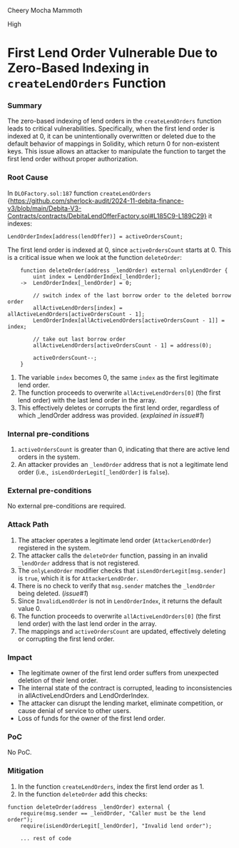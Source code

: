 Cheery Mocha Mammoth

High

# First Lend Order Vulnerable Due to Zero-Based Indexing in `createLendOrders` Function

### Summary

The zero-based indexing of lend orders in the `createLendOrders` function leads to critical vulnerabilities. Specifically, when the first lend order is indexed at 0, it can be unintentionally overwritten or deleted due to the default behavior of mappings in Solidity, which return 0 for non-existent keys. This issue allows an attacker to manipulate the function to target the first lend order without proper authorization.

### Root Cause

In `DLOFactory.sol:187` function `createLendOrders` {https://github.com/sherlock-audit/2024-11-debita-finance-v3/blob/main/Debita-V3-Contracts/contracts/DebitaLendOfferFactory.sol#L185C9-L189C29} it indexes:
```solidity
LendOrderIndex[address(lendOffer)] = activeOrdersCount;
```
The first lend order is indexed at 0, since `activeOrdersCount` starts at 0.
This is a critical issue when we look at the function `deleteOrder`:
```solidity
    function deleteOrder(address _lendOrder) external onlyLendOrder {
        uint index = LendOrderIndex[_lendOrder];
    ->  LendOrderIndex[_lendOrder] = 0;

        // switch index of the last borrow order to the deleted borrow order
        allActiveLendOrders[index] = allActiveLendOrders[activeOrdersCount - 1];
        LendOrderIndex[allActiveLendOrders[activeOrdersCount - 1]] = index;

        // take out last borrow order
        allActiveLendOrders[activeOrdersCount - 1] = address(0);

        activeOrdersCount--;
    }
```
1. The variable `index` becomes 0, the same `index` as the first legitimate lend order.
2. The function proceeds to overwrite `allActiveLendOrders[0]` (the first lend order) with the last lend order in the array.
3. This effectively deletes or corrupts the first lend order, regardless of which _lendOrder address was provided. (*explained in issue#1*)

### Internal pre-conditions

1.  `activeOrdersCount` is greater than 0, indicating that there are active lend orders in the system.
2. An attacker provides an `_lendOrder` address that is not a legitimate lend order (i.e.,` isLendOrderLegit[_lendOrder]` is `false`).

### External pre-conditions

No external pre-conditions are required.

### Attack Path

1. The attacker operates a legitimate lend order (`AttackerLendOrder`) registered in the system.
2. The attacker calls the `deleteOrder` function, passing in an invalid `_lendOrder` address that is not registered.
3. The `onlyLendOrder` modifier checks that `isLendOrderLegit[msg.sender]` is `true`, which it is for `AttackerLendOrder`.
4. There is no check to verify that `msg.sender` matches the `_lendOrder` being deleted. (*issue#1*)
5. Since `InvalidLendOrder` is not in `LendOrderIndex`, it returns the default value 0.
6. The function proceeds to overwrite `allActiveLendOrders[0]` (the first lend order) with the last lend order in the array.
7. The mappings and `activeOrdersCount` are updated, effectively deleting or corrupting the first lend order.

### Impact

 - The legitimate owner of the first lend order suffers from unexpected deletion of their lend order.
 - The internal state of the contract is corrupted, leading to inconsistencies in allActiveLendOrders and LendOrderIndex.
 - The attacker can disrupt the lending market, eliminate competition, or cause denial of service to other users.
 - Loss of funds for the owner of the first lend order.

### PoC

No PoC.

### Mitigation

1. In the function `createLendOrders`, index the first lend order as 1.
2. In the function `deleteOrder` add this checks:
```solidity
function deleteOrder(address _lendOrder) external {
    require(msg.sender == _lendOrder, "Caller must be the lend order");
    require(isLendOrderLegit[_lendOrder], "Invalid lend order");
    
    ... rest of code
```
